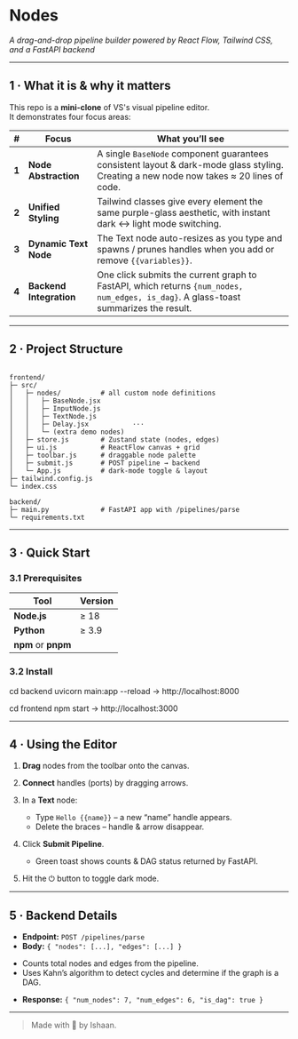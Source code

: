 # Nodes
_A drag-and-drop pipeline builder powered by React Flow, Tailwind CSS, and a FastAPI backend_

---

## 1 · What it is & why it matters
This repo is a **mini-clone** of VS's visual pipeline editor.  
It demonstrates four focus areas:

| # | Focus | What you’ll see |
|---|-------|-----------------|
| **1** | **Node Abstraction** | A single `BaseNode` component guarantees consistent layout & dark-mode glass styling. Creating a new node now takes ≈ 20 lines of code. |
| **2** | **Unified Styling** | Tailwind classes give every element the same purple-glass aesthetic, with instant dark ↔ light mode switching. |
| **3** | **Dynamic Text Node** | The Text node auto-resizes as you type and spawns / prunes handles when you add or remove `{{variables}}`. |
| **4** | **Backend Integration** | One click submits the current graph to FastAPI, which returns `{num_nodes, num_edges, is_dag}`. A glass-toast summarizes the result. |

---

## 2 · Project Structure

```

frontend/
├─ src/
│   ├─ nodes/          # all custom node definitions
│   │   ├─ BaseNode.jsx
│   │   ├─ InputNode.js
│   │   ├─ TextNode.js
│   │   ├─ Delay.jsx           ···
│   │   └─ (extra demo nodes)
│   ├─ store.js        # Zustand state (nodes, edges)
│   ├─ ui.js           # ReactFlow canvas + grid
│   ├─ toolbar.js      # draggable node palette
│   ├─ submit.js       # POST pipeline → backend
│   └─ App.js          # dark-mode toggle & layout
├─ tailwind.config.js
└─ index.css

backend/
├─ main.py             # FastAPI app with /pipelines/parse
└─ requirements.txt

````

---

## 3 · Quick Start

### 3.1 Prerequisites

| Tool | Version |
|------|---------|
| **Node.js** | ≥ 18 |
| **Python** | ≥ 3.9 |
| **npm** or **pnpm** | |

### 3.2 Install

cd backend
uvicorn main:app --reload   → http://localhost:8000


cd frontend
npm start          → http://localhost:3000


---

## 4 · Using the Editor

1. **Drag** nodes from the toolbar onto the canvas.
2. **Connect** handles (ports) by dragging arrows.
3. In a **Text** node:

   * Type `Hello {{name}}` – a new “name” handle appears.
   * Delete the braces – handle & arrow disappear.
4. Click **Submit Pipeline**.

   * Green toast shows counts & DAG status returned by FastAPI.
5. Hit the ⏻ button to toggle dark mode.

---


## 5 · Backend Details

* **Endpoint:** `POST /pipelines/parse`
* **Body:** `{ "nodes": [...], "edges": [...] }`
- Counts total nodes and edges from the pipeline.
- Uses Kahn’s algorithm to detect cycles and determine if the graph is a DAG.
* **Response:** `{ "num_nodes": 7, "num_edges": 6, "is_dag": true }`

---

> Made with 💜 by Ishaan.
